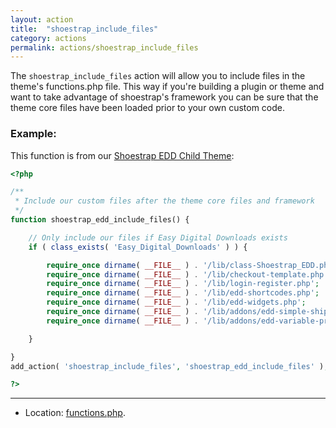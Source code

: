 ```yaml
---
layout: action
title:  "shoestrap_include_files"
category: actions
permalink: actions/shoestrap_include_files
---
```


The `shoestrap_include_files` action will allow you to include files in the theme's functions.php file. This way if you're building a plugin or theme and want to take advantage of shoestrap's framework you can be sure that the theme core files have been loaded prior to your own custom code.

### Example:

This function is from our [Shoestrap EDD Child Theme](http://shoestrap.org/downloads/shoestrap-3-edd-child/):

```php
<?php

/**
 * Include our custom files after the theme core files and framework
 */
function shoestrap_edd_include_files() {

	// Only include our files if Easy Digital Downloads exists
	if ( class_exists( 'Easy_Digital_Downloads' ) ) {

		require_once dirname( __FILE__ ) . '/lib/class-Shoestrap_EDD.php';
		require_once dirname( __FILE__ ) . '/lib/checkout-template.php';
		require_once dirname( __FILE__ ) . '/lib/login-register.php';
		require_once dirname( __FILE__ ) . '/lib/edd-shortcodes.php';
		require_once dirname( __FILE__ ) . '/lib/edd-widgets.php';
		require_once dirname( __FILE__ ) . '/lib/addons/edd-simple-shipping.php';
		require_once dirname( __FILE__ ) . '/lib/addons/edd-variable-pricing-switcher.php';

	}

}
add_action( 'shoestrap_include_files', 'shoestrap_edd_include_files' );

?>
```

<hr>

* Location: [functions.php](https://github.com/shoestrap/shoestrap-3/blob/master/functions.php).